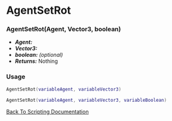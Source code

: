 # AgentSetRot

### AgentSetRot(Agent, Vector3, boolean)
- ***Agent:*** 
- ***Vector3:*** 
- ***boolean:*** *(optional)* 
- ***Returns:*** Nothing

### Usage

```Lua
AgentSetRot(variableAgent, variableVector3)
```

```Lua
AgentSetRot(variableAgent, variableVector3, variableBoolean)
```



[Back To Scripting Documentation](../README.md)
